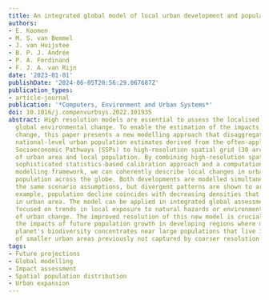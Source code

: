 ```yaml
---
title: An integrated global model of local urban development and population change
authors:
- E. Koomen
- M. S. van Bemmel
- J. van Huijstee
- B. P. J. Andrée
- P. A. Ferdinand
- F. J. A. van Rijn
date: '2023-01-01'
publishDate: '2024-06-05T20:56:29.067687Z'
publication_types:
- article-journal
publication: '*Computers, Environment and Urban Systems*'
doi: 10.1016/j.compenvurbsys.2022.101935
abstract: High resolution models are essential to assess the localised impacts of
  global environmental change. To enable the estimation of the impacts of location-specific
  change, this paper presents a new modelling approach that disaggregates scenario-based
  national-level urban population estimates derived from the often-applied Shared
  Socioeconomic Pathways (SSPs) to high-resolution spatial grid (30 arc sec) representations
  of urban area and local population. By combining high-resolution spatial data, a
  sophisticated statistics-based calibration approach and a computationally efficient
  modelling framework, we can coherently describe local changes in urban area and
  population across the globe. Both developments are modelled simultaneously using
  the same scenario assumptions, but divergent patterns are shown to arise when, for
  example, population decline coincides with decreasing densities that yield an increase
  in urban area. The model can be applied in integrated global assessment studies
  focused on trends in local exposure to natural hazards or environmental impacts
  of urban change. The improved resolution of this new model is crucial to assess
  the impacts of future population growth in developing regions where most of the
  planet's biodiversity concentrates near large populations that live in clusters
  of smaller urban areas previously not captured by coarser resolution models.
tags:
- Future projections
- Global modelling
- Impact assessment
- Spatial population distribution
- Urban expansion
---
```

